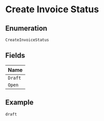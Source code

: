 
# Create Invoice Status

## Enumeration

`CreateInvoiceStatus`

## Fields

| Name |
|  --- |
| `Draft` |
| `Open` |

## Example

```
draft
```

